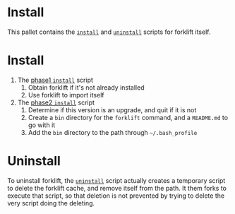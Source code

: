 # Install

This pallet contains the [`install`](install) and [`uninstall`](uninstall) scripts for forklift itself.

# Install

1. The [phase1 `install`](../../install) script
	1. Obtain forklift if it's not already installed
	2. Use forklift to import itself
2. The [phase2 `install`](install) script
	1. Determine if this version is an upgrade, and quit if it is not
	2. Create a `bin` directory for the `forklift` command, and a `README.md` to go with it
	3. Add the `bin` directory to the path through `~/.bash_profile`

# Uninstall

To uninstall forklift, the [`uninstall`](uninstall) script actually creates a temporary script to delete the forklift cache, and remove itself from the path.
It them forks to execute that script, so that deletion is not prevented by trying to delete the very script doing the deleting.
